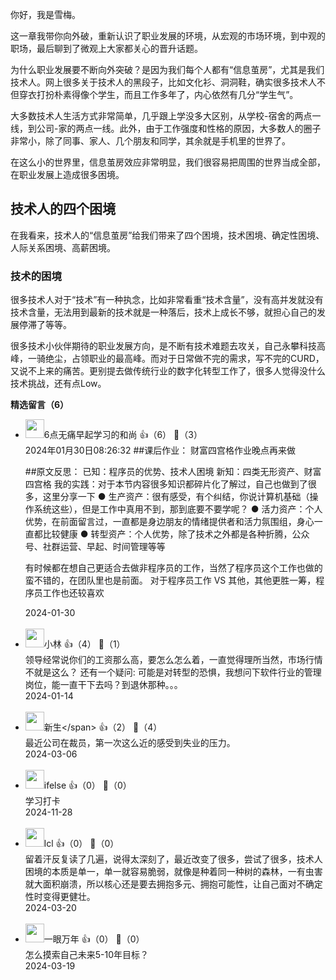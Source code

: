 你好，我是雪梅。

这一章我带你向外破，重新认识了职业发展的环境，从宏观的市场环境，到中观的职场，最后聊到了微观上大家都关心的晋升话题。

为什么职业发展要不断向外突破？是因为我们每个人都有“信息茧房”，尤其是我们技术人。网上很多关于技术人的黑段子，比如文化衫、洞洞鞋，确实很多技术人不但穿衣打扮朴素得像个学生，而且工作多年了，内心依然有几分“学生气”。

大多数技术人生活方式非常简单，几乎跟上学没多大区别，从学校-宿舍的两点一线，到公司-家的两点一线。此外，由于工作强度和性格的原因，大多数人的圈子非常小，除了同事、家人、几个朋友和同学，其余就是手机里的世界了。

在这么小的世界里，信息茧房效应非常明显，我们很容易把周围的世界当成全部，在职业发展上造成很多困境。

## 技术人的四个困境

在我看来，技术人的“信息茧房”给我们带来了四个困境，技术困境、确定性困境、人际关系困境、高薪困境。

### **技术的困境**

很多技术人对于“技术”有一种执念，比如非常看重“技术含量”，没有高并发就没有技术含量，无法用到最新的技术就是一种落后，技术上成长不够，就担心自己的发展停滞了等等。

很多技术小伙伴期待的职业发展方向，是不断有技术难题去攻关，自己永攀科技高峰，一骑绝尘，占领职业的最高峰。而对于日常做不完的需求，写不完的CURD，又说不上来的痛苦。更别提去做传统行业的数字化转型工作了，很多人觉得没什么技术挑战，还有点Low。
<div><strong>精选留言（6）</strong></div><ul>
<li><img src="https://static001.geekbang.org/account/avatar/00/19/fd/58/1af629c7.jpg" width="30px"><span>6点无痛早起学习的和尚</span> 👍（6） 💬（3）<div>2024年01月30日08:26:32
##课后作业：
财富四宫格作业晚点再来做

##原文反思：
已知：程序员的优势、技术人困境
新知：四类无形资产、财富四宫格
我的实践：对于本节内容很多知识都碎片化了解过，自己也做到了很多，这里分享一下
● 生产资产：很有感受，有个纠结，你说计算机基础（操作系统这些），但是工作中真用不到，那到底要不要学呢？
● 活力资产：个人优势，在前面留言过，一直都是身边朋友的情绪提供者和活力氛围组，身心一直都比较健康
● 转型资产：个人优势，除了技术之外都是各种折腾，公众号、社群运营、早起、时间管理等等

有时候都在想自己更适合去做非程序员的工作，当然了程序员这个工作也做的蛮不错的，在团队里也是前面。
对于程序员工作 VS 其他，其他更胜一筹，程序员工作也还较喜欢</div>2024-01-30</li><br/><li><img src="https://static001.geekbang.org/account/avatar/00/23/f1/01/0b0d8a5f.jpg" width="30px"><span>小林</span> 👍（4） 💬（1）<div>领导经常说你们的工资那么高，要怎么怎么着，一直觉得理所当然，市场行情不就是这么？
还有一个疑问: 可能是对转型的恐惧，我想问下软件行业的管理岗位，能一直干下去吗？到退休那种。。。</div>2024-01-14</li><br/><li><img src="https://static001.geekbang.org/account/avatar/00/12/57/f0/f6155d5f.jpg" width="30px"><span>新生\</span> 👍（2） 💬（4）<div>最近公司在裁员，第一次这么近的感受到失业的压力。</div>2024-03-06</li><br/><li><img src="https://static001.geekbang.org/account/avatar/00/26/eb/d7/90391376.jpg" width="30px"><span>ifelse</span> 👍（0） 💬（0）<div>学习打卡</div>2024-11-28</li><br/><li><img src="https://static001.geekbang.org/account/avatar/00/13/b9/27/b6d05c82.jpg" width="30px"><span>lcl</span> 👍（0） 💬（0）<div>留着汗反复读了几遍，说得太深刻了，最近改变了很多，尝试了很多，技术人困境的本质是单一，单一就容易脆弱，就像是种着同一种树的森林，一有虫害就大面积崩溃，所以核心还是要去拥抱多元、拥抱可能性，让自己面对不确定性时变得更健壮。</div>2024-03-20</li><br/><li><img src="" width="30px"><span>一眼万年</span> 👍（0） 💬（0）<div>怎么摸索自己未来5-10年目标？</div>2024-03-19</li><br/>
</ul>